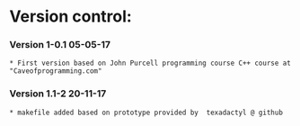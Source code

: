 # Version control:

### Version 1-0.1  05-05-17

	* First version based on John Purcell programming course C++ course at
	"Caveofprogramming.com"

### Version 1.1-2  20-11-17
	* makefile added based on prototype provided by  texadactyl @ github 



